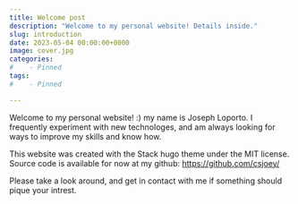 ```yaml
---
title: Welcome post
description: "Welcome to my personal website! Details inside."
slug: introduction
date: 2023-05-04 00:00:00+0000
image: cover.jpg
categories:
#    - Pinned
tags:
#    - Pinned

---
```


Welcome to my personal website! :) my name is Joseph Loporto. I frequently experiment with new technologes, and am always looking for ways to improve my skills and know how. 

This website was created with the Stack hugo theme under the MIT license. Source code is available for now at my github: https://github.com/csjoey/

Please take a look around, and get in contact with me if something should pique your intrest.

